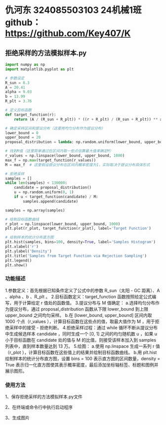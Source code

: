 # 仇河东 324085503103 24机械1班 github：https://github.com/Key407/K
## 拒绝采样的方法模拟样本.py
```python
import numpy as np
import matplotlib.pyplot as plt

# 参数设定
R_sun = 8.3
A = 20.41
alpha = 9.03
b = 13.99
R_plt = 3.76

# 定义目标函数
def target_function(r):
    return (A / (R_sun + R_plt)) * ((r + R_plt) / (R_sun + R_plt)) ** alpha * np.exp(-b * ((r - R_sun) / (R_sun + R_plt)) ** 2)

# 确定采样区间和提议分布（这里用均匀分布作为提议分布）
lower_bound = 0
upper_bound = 20
proposal_distribution = lambda: np.random.uniform(lower_bound, upper_bound)

# 找到M值（这里简单通过在区间内取一些点估算最大值来确定M）
r_values = np.linspace(lower_bound, upper_bound, 1000)
max_f = np.max(target_function(r_values))
M = max_f  # 这里假设提议分布在区间内概率密度为1，实际取决于提议分布具体形式

# 拒绝采样
samples = []
while len(samples) < 130000:
    candidate = proposal_distribution()
    u = np.random.uniform(0, 1)
    if u < target_function(candidate) / M:
        samples.append(candidate)

samples = np.array(samples)

# 绘制目标函数曲线
r_plot = np.linspace(lower_bound, upper_bound, 1000)
plt.plot(r_plot, target_function(r_plot), label='Target Function')

# 绘制样本的统计分布直方图
plt.hist(samples, bins=100, density=True, label='Samples Histogram')
plt.xlabel('r')
plt.ylabel('Density')
plt.title('Samples from Target Function via Rejection Sampling')
plt.legend()
plt.show()
```

### 功能描述
1.参数定义：首先根据已知条件定义了公式中的参数 R_sun（太阳 - GC 距离）、A 、alpha 、b 、R_plt 。
2.目标函数定义：target_function 函数按照给定公式编写，用于计算给定 r 值处的函数值。
3.提议分布与 M 值确定：
  a.选择均匀分布作为提议分布，通过 proposal_distribution 函数从下限 lower_bound 到上限 upper_bound 之间均匀采样。
  b.在 [lower_bound, upper_bound] 区间内取 1000 个点（r_values ），计算目标函数在这些点的值，取最大值作为 M ，用于拒绝采样中的接受 - 拒绝判断。
4.拒绝采样过程：通过 while 循环不断从提议分布中生成候选样本 candidate ，同时生成一个 [0, 1] 之间的均匀随机数 u ，如果 u 小于目标函数在 candidate 处的值与 M 的比值，则接受该样本加入到 samples 列表中，直到样本数量达到 13 万。
5.绘图：
  a.使用 np.linspace 生成一系列 r 值（r_plot ），计算目标函数在这些值上的结果并绘制目标函数曲线。
  b.用 plt.hist 绘制样本的统计分布直方图，设置 bins = 100 表示直方图的区间数量，density = True 表示归一化直方图使其表示概率密度，最后添加坐标轴标签、标题和图例并展示图形。
### 使用方法
1、保存拒绝采样的方法模拟样本.py文件

2、在终端或命令行中执行启动程序

3、生成图片




